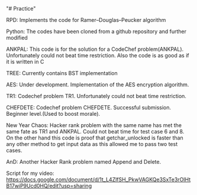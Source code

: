 "# Practice" 

RPD: 
Implements the code for Ramer–Douglas–Peucker algorithm

Python: 
The codes have been cloned from a github repository and further modified

ANKPAL: 
This code is for the solution for a CodeChef problem(ANKPAL). Unfortunately could not beat time restriction. Also the code is as good as if it is written in C

TREE:
Currently contains BST implementation

AES:
Under development. Implementation of the AES encryption algorithm.

TR1: 
Codechef problem TR1. Unfortunately could not beat time restriction.

CHEFDETE:
Codechef problem CHEFDETE. Successful submission. Beginner level.(Used to boost morale).

New Year Chaos:
Hacker rank problem with the same name has met the same fate as TR1 and ANKPAL. Could not beat time for test case 6 and 8. On the other hand this code is proof that getchar_unlocked is faster than any other method to get input data as this allowed me to pass two test cases.

AnD: Another Hacker Rank problem named Append and Delete.

Script for my video: https://docs.google.com/document/d/1t_L4ZlfSH_PkwVAGKQe3SxTe3rOIHtB17wiP9Ucd0HQ/edit?usp=sharing


